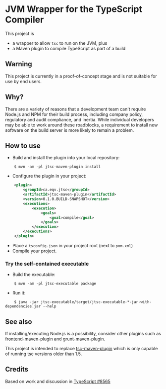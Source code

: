 # JVM Wrapper for the TypeScript Compiler

This project is
 - a wrapper to allow `tsc` to run on the JVM, plus
 - a Maven plugin to compile TypeScript as part of a build

## Warning

This project is currently in a proof-of-concept stage and is not
suitable for use by end users.

## Why?

There are a variety of reasons that a development team can't require
Node.js and NPM for their build process, including company policy,
regulatory and audit compliance, and inertia. While individual
developers may be able to work around these roadblocks, a requirement
to install new software on the build server is more likely to remain
a problem.

## How to use

- Build and install the plugin into your local repository:
```
	$ mvn -am -pl jtsc-maven-plugin install
```
- Configure the plugin in your project:
```xml
	<plugin>
		<groupId>ca.eqv.jtsc</groupId>
		<artifactId>jtsc-maven-plugin</artifactId>
		<version>0.1.0.BUILD-SNAPSHOT</version>
		<executions>
			<execution>
				<goals>
					<goal>compile</goal>
				</goals>
			</execution>
		</executions>
	</plugin>
```
- Place a `tsconfig.json` in your project root (next to `pom.xml`)
- Compile your project.

### Try the self-contained executable

- Build the executable:
```
	$ mvn -am -pl jtsc-executable package
```
- Run it:
```
	$ java -jar jtsc-executable/target/jtsc-executable-*-jar-with-dependencies.jar --help
```

## See also

If installing/executing Node.js is a possibility, consider other
plugins such as
[frontend-maven-plugin](https://github.com/eirslett/frontend-maven-plugin)
and
[grunt-maven-plugin](https://github.com/allegro/grunt-maven-plugin).

This project is intended to replace
[tsc-maven-plugin](https://github.com/wmono/tsc-maven-plugin)
which is only capable of running tsc versions older than 1.5.

## Credits

Based on work and discussion in
[TypeScript #8565](https://github.com/Microsoft/TypeScript/pull/8565)
